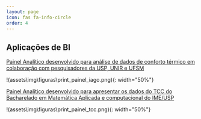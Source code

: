 ```yaml
---
layout: page
icon: fas fa-info-circle
order: 4
---
```



## Aplicações de BI

[Painel Analítico desenvolvido para análise de dados de conforto térmico em colaboração com pesquisadores da USP, UNIR e UFSM](https://iago-painel-v7-xyuomeiaiq-wn.a.run.app/)

!(assets\img\figuras\print_painel_iago.png){: width="50%"}

[Painel Analítico desenvolvido para apresentar os dados do TCC do Bacharelado em Matemática Aplicada e computacional do IME/USP](https://ciab-dkc3sigowq-wn.a.run.app/)

!(assets\img\figuras\print_painel_tcc.png){: width="50%"}

